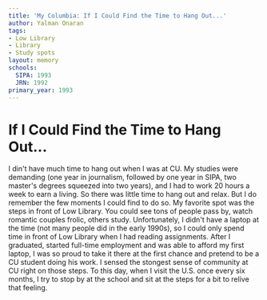 ```yaml
---
title: 'My Columbia: If I Could Find the Time to Hang Out...'
author: Yalman Onaran
tags:
- Low Library
- Library
- Study spots
layout: memory
schools:
  SIPA: 1993
  JRN: 1992
primary_year: 1993
---
```

# If I Could Find the Time to Hang Out...

I din't have much time to hang out when I was at CU. My studies were demanding (one year in journalism, followed by one year in SIPA, two master's degrees squeezed into two years), and I had to work 20 hours a week to earn a living. So there was little time to hang out and relax. But I do remember the few moments I could find to do so. My favorite spot was the steps in front of Low Library. You could see tons of people pass by, watch romantic couples frolic, others study. Unfortunately, I didn't have a laptop at the time (not many people did in the early 1990s), so I could only spend time in front of Low Library when I had reading assignments. After I graduated, started full-time employment and was able to afford my first laptop, I was so proud to take it there at the first chance and pretend to be a CU student doing his work. I sensed the stongest sense of community at CU right on those steps. To this day, when I visit the U.S. once every six months, I try to stop by at the school and sit at the steps for a bit to relive that feeling.
